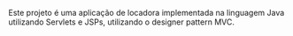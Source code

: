 Este projeto é uma aplicação de locadora implementada na linguagem Java utilizando Servlets e JSPs, utilizando o designer pattern MVC.

